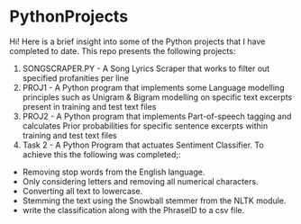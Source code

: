 # PythonProjects

Hi! Here is a brief insight into some of the Python projects that I have completed to date. This repo presents the following projects:

1. SONGSCRAPER.PY - A Song Lyrics Scraper that works to filter out specified profanities per line
2. PROJ1 - A Python program that implements some Language modelling principles such as Unigram & Bigram modelling on specific text excerpts present in training and test text files 
3. PROJ2 - A Python program that implements Part-of-speech tagging and calculates Prior probabilities for specific sentence excerpts within training and test text files 
4. Task 2 - A Python Program that actuates Sentiment Classifier. To achieve this the following was completed;:
- Removing stop words from the English language.
- Only considering letters and removing all numerical characters.
- Converting all text to lowercase.
- Stemming the text using the Snowball stemmer from the NLTK module.
- write the classification along with the PhraseID to a csv file.

